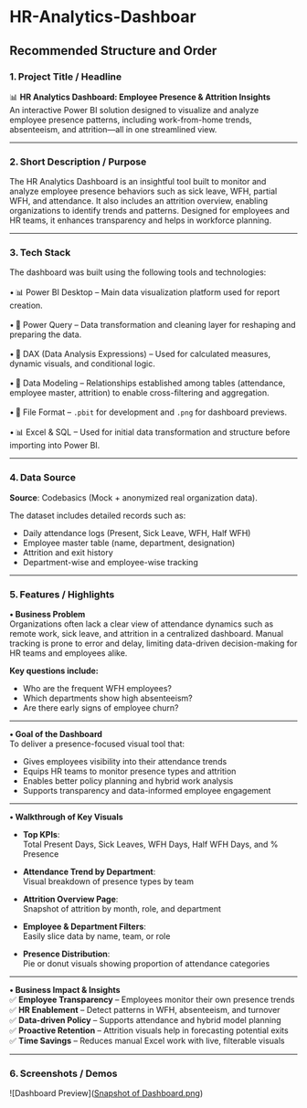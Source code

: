 # HR-Analytics-Dashboar  
## Recommended Structure and Order

### 1. Project Title / Headline  
📊 **HR Analytics Dashboard: Employee Presence & Attrition Insights**  
An interactive Power BI solution designed to visualize and analyze employee presence patterns, including work-from-home trends, absenteeism, and attrition—all in one streamlined view.

---

### 2. Short Description / Purpose  
The HR Analytics Dashboard is an insightful tool built to monitor and analyze employee presence behaviors such as sick leave, WFH, partial WFH, and attendance. It also includes an attrition overview, enabling organizations to identify trends and patterns. Designed for employees and HR teams, it enhances transparency and helps in workforce planning.

---

### 3. Tech Stack  
The dashboard was built using the following tools and technologies:<br>  
• 📊 Power BI Desktop – Main data visualization platform used for report creation.<br>  
• 📂 Power Query – Data transformation and cleaning layer for reshaping and preparing the data.<br>  
• 🧠 DAX (Data Analysis Expressions) – Used for calculated measures, dynamic visuals, and conditional logic.<br>  
• 📝 Data Modeling – Relationships established among tables (attendance, employee master, attrition) to enable cross-filtering and aggregation.<br>  
• 📁 File Format – `.pbit` for development and `.png` for dashboard previews.<br>  
• 📊 Excel & SQL – Used for initial data transformation and structure before importing into Power BI.

---

### 4. Data Source  
**Source**: Codebasics (Mock + anonymized real organization data).

The dataset includes detailed records such as:  
- Daily attendance logs (Present, Sick Leave, WFH, Half WFH)  
- Employee master table (name, department, designation)  
- Attrition and exit history  
- Department-wise and employee-wise tracking

---

### 5. Features / Highlights  
**• Business Problem**  
Organizations often lack a clear view of attendance dynamics such as remote work, sick leave, and attrition in a centralized dashboard. Manual tracking is prone to error and delay, limiting data-driven decision-making for HR teams and employees alike.

**Key questions include:**  
- Who are the frequent WFH employees?  
- Which departments show high absenteeism?  
- Are there early signs of employee churn?

---

**• Goal of the Dashboard**  
To deliver a presence-focused visual tool that:  
- Gives employees visibility into their attendance trends  
- Equips HR teams to monitor presence types and attrition  
- Enables better policy planning and hybrid work analysis  
- Supports transparency and data-informed employee engagement

---

**• Walkthrough of Key Visuals**  
- **Top KPIs**:  
  Total Present Days, Sick Leaves, WFH Days, Half WFH Days, and % Presence

- **Attendance Trend by Department**:  
  Visual breakdown of presence types by team

- **Attrition Overview Page**:  
  Snapshot of attrition by month, role, and department

- **Employee & Department Filters**:  
  Easily slice data by name, team, or role

- **Presence Distribution**:  
  Pie or donut visuals showing proportion of attendance categories

---

**• Business Impact & Insights**  
✅ **Employee Transparency** – Employees monitor their own presence trends  
✅ **HR Enablement** – Detect patterns in WFH, absenteeism, and turnover  
✅ **Data-driven Policy** – Supports attendance and hybrid model planning  
✅ **Proactive Retention** – Attrition visuals help in forecasting potential exits  
✅ **Time Savings** – Reduces manual Excel work with live, filterable visuals  

---

### 6. Screenshots / Demos  
![Dashboard Preview]([Snapshot of Dashboard.png](https://github.com/ALLEKarthikeya/HR-Analytics-Dashboard/blob/9ccefd2d6da37a877283438aa7f9994d0dfe6d5d/Snapshot%20of%20Dashboard.png))

